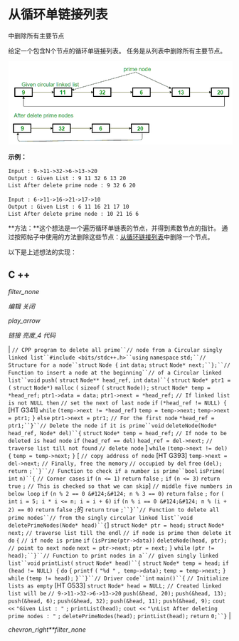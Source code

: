 # 从循环单链接列表

中删除所有主要节点

给定一个包含N个节点的循环单链接列表。 任务是从列表中删除所有主要节点。

![](img/7efc45248c486bc9b5f4f83226b3af81.png)

**示例：**

```
Input : 9->11->32->6->13->20 
Output : Given List : 9 11 32 6 13 20 
List After delete prime node : 9 32 6 20 

Input : 6->11->16->21->17->10 
Output : Given List : 6 11 16 21 17 10
List After delete prime node : 10 21 16 6 

```

**方法：**这个想法是一个遍历循环单链表的节点，并得到素数节点的指针。 通过按照帖子中使用的方法删除这些节点：[从循环链接列表](https://www.geeksforgeeks.org/deletion-circular-linked-list/)中删除一个节点。

以下是上述想法的实现：

## C ++

*filter_none*

*编辑*
*关闭*

*play_arrow*

*链接*
*亮度_4*
*代码*

| `// CPP program to delete all prime``// node from a Circular singly linked list``#include <bits/stdc++.h>``using` `namespace` `std;``// Structure for a node``struct` `Node {` `int` `data;` `struct` `Node* next;``};``// Function to insert a node at the beginning``// of a Circular linked list``void` `push(` `struct` `Node** head_ref,` `int` `data)``{` `struct` `Node* ptr1 = (` `struct` `Node*)` `malloc` `(` `sizeof` `(` `struct` `Node));` `struct` `Node* temp = *head_ref;` `ptr1->data = data;` `ptr1->next = *head_ref;` `// If linked list is not NULL then` `// set the next of last node` `if` `(*head_ref != NULL) {` [HT G341] `while` `(temp->next != *head_ref)` `temp = temp->next;` `temp->next = ptr1;` `}` `else` `ptr1->next = ptr1;` `// For the first node` `*head_ref = ptr1;``}``// Delete the node if it is prime``void` `deleteNode(Node* head_ref, Node* del)``{` `struct` `Node* temp = head_ref;` `// If node to be deleted is head node` `if` `(head_ref == del)` `head_ref = del->next;` `// traverse list till not found` `// delete node` ] `while` `(temp->next != del) {` `temp = temp->next;` `}` [ `// copy address of node` [HT G393] `temp->next = del->next;` `// Finally, free the memory` `// occupied by del` `free` `(del);` `return` `;``}``// Function to check if a number is prime``bool` `isPrime(` `int` `n)``{` `// Corner cases` `if` `(n <= 1)` `return` `false` `;` `if` `(n <= 3)` `return` `true` `;` `// This is checked so that we can skip`]  `// middle five numbers in below loop` `if` `(n % 2 == 0 &#124;&#124; n % 3 == 0)` `return` `false` `;` `for` `(` `int` `i = 5; i * i <= n; i = i + 6)` `if` `(n % i == 0 &#124;&#124; n % (i + 2) == 0)` `return` `false` `;`的 `return` `true` `;``}``// Function to delete all prime nodes``// from the singly circular linked list``void` `deletePrimeNodes(Node* head)``{`] `struct` `Node* ptr = head;` `struct` `Node* next;` `// traverse list till the endl` `// if node is prime then delete it` `do` `{` `// if node is prime` `if` `(isPrime(ptr->data))` `deleteNode(head, ptr);` `// point to next node` `next = ptr->next;` `ptr = next;` `}` `while` `(ptr != head);``}``// Function to print nodes in a``// given singly linked list``void` `printList(` `struct` `Node* head)``{` `struct` `Node* temp = head;` `if` `(head != NULL) {` `do` `{` `printf` `(` `"%d "` `, temp->data);` `temp = temp->next;` `}` `while` `(temp != head);` `}``}``// Driver code``int` `main()``{` `// Initialize lists as empty` [HT G533] `struct` `Node* head = NULL;` `// Created linked list will be` `// 9->11->32->6->13->20` `push(&head, 20);` `push(&head, 13);` `push(&head, 6);` `push(&head, 32);` `push(&head, 11);`​​ `push(&head, 9);` `cout <<` `"Given List : "` `;` `printList(head);` `cout <<` `"\nList After deleting prime nodes : "` `;` `deletePrimeNodes(head);` `printList(head);` `return` `0;``}` |

*chevron_right**filter_none*